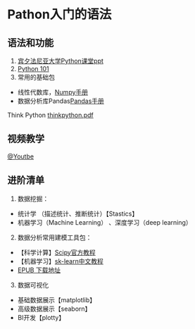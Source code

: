
# Pathon入门的语法



## 语法和功能
1. [宾夕法尼亚大学Python课堂ppt](https://github.com/adamli-86/Python101/files/8423486/psumac2019-339-Python-101.pdf)
2. [Python 101](https://python101.pythonlibrary.org) 
3. 常用的基础包
 - 线性代数库，[Numpy手册](https://numpy.org/install/)
 - 数据分析库Pandas[Pandas手册](https://pandas.pydata.org/pandas-docs/stable/index.html)

Think Python [thinkpython.pdf](https://github.com/adamli-86/Python101/files/8422954/thinkpython.pdf)


## 视频教学
[@Youtbe](https://www.youtube.com/user/PyDataTV)


## 进阶清单
1. 数据挖掘：
 - 统计学 （描述统计、推断统计）【Stastics】
 - 机器学习（Machine Learning） 、深度学习（deep learning）
2. 数据分析常用建模工具包：
 - 【科学计算】[Scipy官方教程](https://scipy.org/)
 - 【机器学习】[sk-learn中文教程](https://scikit-learn.org.cn)
 -  [EPUB 下载地址](https://github.com/apachecn/sklearn-doc-zh/raw/epub/sklearn_0.21.3_2019_12_13.epub)

3. 数据可视化
 - 基础数据展示【matplotlib】
 - 高级数据展示【seaborn】
 - BI开发【plotty】 


